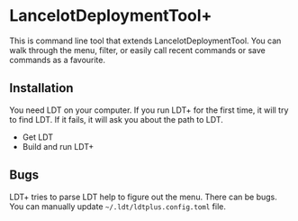 # LancelotDeploymentTool+

This is command line tool that extends LancelotDeploymentTool. You can walk through the menu, filter, or easily call recent commands or save commands as a favourite.

## Installation

You need LDT on your computer. If you run LDT+ for the first time, it will try to find LDT. If it fails, it will ask you about the path to LDT.

* Get LDT
* Build and run LDT+

## Bugs

LDT+ tries to parse LDT help to figure out the menu. There can be bugs. You can manually update `~/.ldt/ldtplus.config.toml` file.

